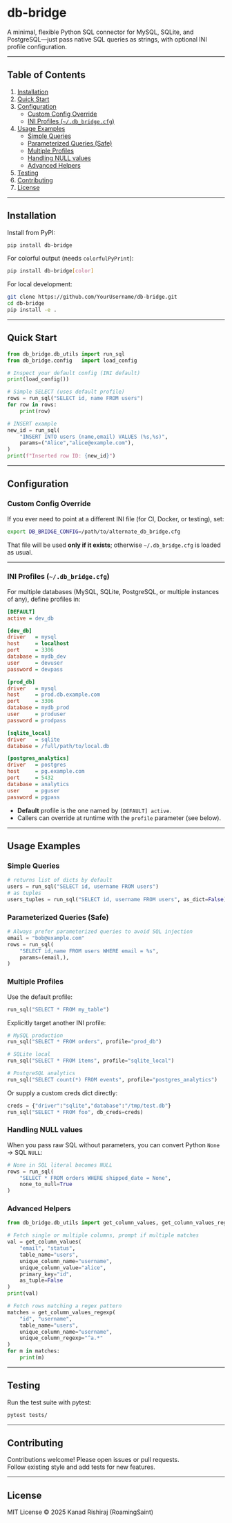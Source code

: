 # db-bridge

A minimal, flexible Python SQL connector for MySQL, SQLite, and PostgreSQL—just pass native SQL queries as strings, with optional INI profile configuration.

---

## Table of Contents

1. [Installation](#installation)  
2. [Quick Start](#quick-start)  
3. [Configuration](#configuration)  
   - [Custom Config Override](#custom-config-override)  
   - [INI Profiles (`~/.db_bridge.cfg`)](#ini-profiles-db_bridgecfg)  
4. [Usage Examples](#usage-examples)  
   - [Simple Queries](#simple-queries)  
   - [Parameterized Queries (Safe)](#parameterized-queries-safe)  
   - [Multiple Profiles](#multiple-profiles)  
   - [Handling NULL values](#handling-null-values)  
   - [Advanced Helpers](#advanced-helpers)  
5. [Testing](#testing)  
6. [Contributing](#contributing)  
7. [License](#license)

---

## Installation

Install from PyPI:

```bash
pip install db-bridge
```

For colorful output (needs `colorfulPyPrint`):

```bash
pip install db-bridge[color]
```

For local development:

```bash
git clone https://github.com/YourUsername/db-bridge.git
cd db-bridge
pip install -e .
```

---

## Quick Start

```python
from db_bridge.db_utils import run_sql
from db_bridge.config   import load_config

# Inspect your default config (INI default)
print(load_config())

# Simple SELECT (uses default profile)
rows = run_sql("SELECT id, name FROM users")
for row in rows:
    print(row)

# INSERT example
new_id = run_sql(
    "INSERT INTO users (name,email) VALUES (%s,%s)",
    params=("Alice","alice@example.com"),
)
print(f"Inserted row ID: {new_id}")
```

---

## Configuration

### Custom Config Override

If you ever need to point at a different INI file (for CI, Docker, or testing), set:

```bash
export DB_BRIDGE_CONFIG=/path/to/alternate_db_bridge.cfg
```

That file will be used **only if it exists**; otherwise `~/.db_bridge.cfg` is loaded as usual.

---

### INI Profiles (`~/.db_bridge.cfg`)

For multiple databases (MySQL, SQLite, PostgreSQL, or multiple instances of any), define profiles in:

```ini
[DEFAULT]
active = dev_db

[dev_db]
driver   = mysql
host     = localhost
port     = 3306
database = mydb_dev
user     = devuser
password = devpass

[prod_db]
driver   = mysql
host     = prod.db.example.com
port     = 3306
database = mydb_prod
user     = produser
password = prodpass

[sqlite_local]
driver   = sqlite
database = /full/path/to/local.db

[postgres_analytics]
driver   = postgres
host     = pg.example.com
port     = 5432
database = analytics
user     = pguser
password = pgpass
```

- **Default** profile is the one named by `[DEFAULT] active`.  
- Callers can override at runtime with the `profile` parameter (see below).  

---

## Usage Examples

### Simple Queries

```python
# returns list of dicts by default
users = run_sql("SELECT id, username FROM users")
# as tuples
users_tuples = run_sql("SELECT id, username FROM users", as_dict=False)
```

### Parameterized Queries (Safe)

```python
# Always prefer parameterized queries to avoid SQL injection
email = "bob@example.com"
rows = run_sql(
    "SELECT id,name FROM users WHERE email = %s",
    params=(email,),
)
```

### Multiple Profiles

Use the default profile:

```python
run_sql("SELECT * FROM my_table")
```

Explicitly target another INI profile:

```python
# MySQL production
run_sql("SELECT * FROM orders", profile="prod_db")

# SQLite local
run_sql("SELECT * FROM items", profile="sqlite_local")

# PostgreSQL analytics
run_sql("SELECT count(*) FROM events", profile="postgres_analytics")
```

Or supply a custom creds dict directly:

```python
creds = {"driver":"sqlite","database":"/tmp/test.db"}
run_sql("SELECT * FROM foo", db_creds=creds)
```

### Handling NULL values

When you pass raw SQL without parameters, you can convert Python `None` → SQL `NULL`:

```python
# None in SQL literal becomes NULL
rows = run_sql(
    "SELECT * FROM orders WHERE shipped_date = None",
    none_to_null=True
)
```

### Advanced Helpers

```python
from db_bridge.db_utils import get_column_values, get_column_values_regexp

# Fetch single or multiple columns, prompt if multiple matches
val = get_column_values(
    "email", "status",
    table_name="users",
    unique_column_name="username",
    unique_column_value="alice",
    primary_key="id",
    as_tuple=False
)
print(val)

# Fetch rows matching a regex pattern
matches = get_column_values_regexp(
    "id", "username",
    table_name="users",
    unique_column_name="username",
    unique_column_regexp="^a.*"
)
for m in matches:
    print(m)
```

---

## Testing

Run the test suite with pytest:

```bash
pytest tests/
```

---

## Contributing

Contributions welcome! Please open issues or pull requests.  
Follow existing style and add tests for new features.

---

## License

MIT License © 2025 Kanad Rishiraj (RoamingSaint)
